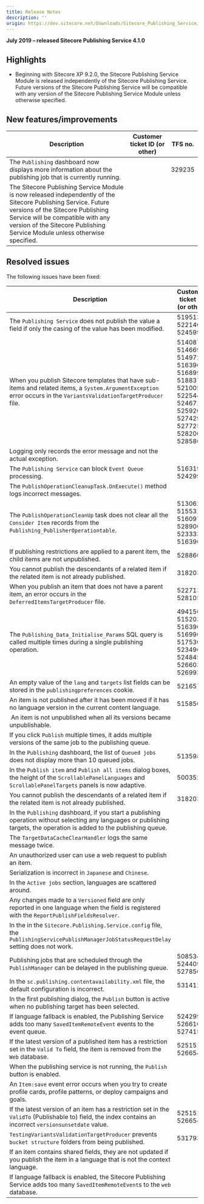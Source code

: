 ```yaml
---
title: Release Notes
description: ''
origin: https://dev.sitecore.net/Downloads/Sitecore_Publishing_Service/41/Sitecore_Publishing_Service_410/Release_Notes
---
```


**July 2019 – released Sitecore Publishing Service 4.1.0**

## Highlights

-   ​Beginning with Sitecore XP 9.2.0, the Sitecore Publishing Service Module is released independently of the Sitecore Publishing Service. Future versions of the Sitecore Publishing Service will be compatible with any version of the Sitecore Publishing Service Module unless otherwise specified.

## New features/improvements

 | Description | Customer ticket ID (or other) | TFS no. |
 | --- | --- | --- |
 | ​​​​​​​The `Publishing` dashboard now displays ​more information about the publishing job that is currently running. |  | 329235 |
 | ​The Sitecore Publishing Service Module is now released independently of the Sitecore Publishing Service. Future versions of the Sitecore Publishing Service will be compatible with any version of the Sitecore Publishing Service Module unless otherwise specified. |  |  |

## Resolved issues

The following issues have been fixed:

 | Description | Customer ticket ID (or other) | TFS no. |
 | --- | --- | --- |
 | ​​​​​​​​The `Publishing Service` does not publish the value a field if only the casing of the value has been modified. | 519513, 522140, 524599 | 290996 |
 | ​​​​​​​​When you publish Sitecore templates that have sub-items and related items, a `System.ArgumentException` error occurs in the `VariantsValidationTargetProducer​` file.​ | 514087, 514669, 514972, 516390, 516899, 518837, 521005, 522544, 524671, 525926, 527429, 527725, 528200, 528586 | 327115 |
 | ​​​​​​​​​​Logging only records the error message and not the actual exception. |  | 327119 |
 | ​The `Publishing Service` can block `Event Queue` processing​.​​​​​​​ | 516319, 524299 | 327097 |
 | ​The `PublishOperationCleanupTask.OnExecute()` method logs incorrect messages.​​​​​​​​​ |  | 327121 |
 | ​​​​​​​The `PublishOperationCleanUp` task​ does not clear all the `Consider Item` records from the `Publishing_PublisherOperationtable`.​ | 513062, 515531, 516097, 528900, 523333, 516390 | 327093 |
 | ​If publishing restrictions are applied to a parent item​, ​the child items are not unpublished.​​​​​​​ | 528860 | 327107 |
 | You cannot publish the descendants of a related item if the related item is not already published​.​​​​​​​ | 318203 | 327577 |
 | When you publish an item that does not have a parent item, ​​an error occurs in the `DeferredItemsTargetProducer` file.​​​​​​​ | 522713, 528105 | 327087 |
 | ​​​​​​​​The `Publishing_Data_Initialise_Params` SQL query is called multiple times during a single publishing operation.​ | 494156, 515203, 516390, 516996, 517530, 523496, 524845, 526603, 526993 | 327113 |
 | ​An empty value of the `lang` and `targets` list fields can be stored in the `publishingpreferences` cookie​.​​​​​​​ | 521657 | 311209 |
 | ​An item is not published after it has been moved if it has no language version in the current content language​.​​​​​​​ | 515850 | 327111 |
 | ​​​​​​​​ An item is not unpublished when all its versions became unpublishable​. |  | 327644 |
 | ​​If you click `Publish` multiple times, it adds multiple versions of the same job to the publishing queue.​​​​​​​​​ |  | 327105 |
 | ​​​​​​​In the `Publishing` dashboard, the list of `Queued jobs` does not display more than 10 queued jobs. | 513598 | 320235, 282148 |
 | ​​​​​​​​​​In the `Publish item` and `Publish all items` dialog boxes, the height of the `ScrollablePanelLanguages` and `ScrollablePanelTargets` panels is now adaptive. | 500352 | 327089 |
 | ​​​​​​​​You cannot publish the descendants of a related item if the related item is not already published.​ | 318203 | 327091 |
 | ​​​​​​​In the `Publishing` dashboard, if you start a publishing operation without selecting any languages or publishing targets, the operation is added to the publishing queue. |  | 326681 |
 | ​​​​​​​​The `TargetDataCacheClearHandler` logs the same message twice​.​ |  | 327101 |
 | ​​​​​​​​An unauthorized user can use a web request​ to publish an item. |  | 280331 |
 | ​​​​​​​​Serialization is incorrect in `Japanese` and `Chinese`. |  | 300010 |
 | In the `Active jobs` section, ​languages are scattered around.​​​​​​​ |  | 260101 |
 | ​​​​​​​Any changes made to a `Versioned` field are only reported in one language when the field is registered with the `ReportPublishFieldsResolver`. |  | 327117 |
 | ​​​​​​​In the in the `Sitecore.Publishing.Service.config` file, the `PublishingServicePublishManagerJobStatusRequestDelay` setting does not work. |  | 320201 |
 | ​Publishing jobs that are scheduled through the `PublishManager` can be delayed in the publishing queue.​​​​​​​ | 508534, 524409, 527850 | 277670 |
 | In the `sc.publishing.contentavailability.xml` file, the default configuration is incorrect.​​​​​​​ | 531412 | 329624, 297155 |
 | ​In the first publishing dialog, the `Publish` button is active when no publishing target has been selected.​​​​​​​ |  | 306142 |
 | ​​​​​​​If language fallback is enabled, the Publishing Service adds too many `SavedItemRemoteEvent` events to the event queue. | 524299, 526616, 527415 | 314713 |
 | ​​​​​​​If the latest version of a published item has a restriction set in the `Valid To` field, the item is removed from the `Web` database. | 525151, 526654 | 310786 |
 | When the publishing service is not running, ​the `Publish` button is enabled.​​​​​​​ |  | 326613 |
 | ​​​​​​​​An `Item:save` event error occurs when you try to create profile cards, profile patterns, or deploy campaigns and goals. |  | 288976 |
 | ​​​​​​​If the latest version of an item has a restriction set in the `ValidTo` (Publishable to) field, ​the index contains an incorrect `versionsunsetdate` value. | 525151, 526654 | 310787 |
 | ​`TestingVariantsValidationTargetProducer` prevents `bucket structure` folders from being published.​​​​​​​ | 531793 | 334116, 331065 |
 | If an item contains shared fields, they are not updated if you publish the item in a language that is not the context language. |  | 331671 |
 | ​If language fallback is enabled, the Sitecore Publishing Service adds too many `SavedItemRemoteEvent`s to the `web` database. ​​​​​​​ |  | 311084 |